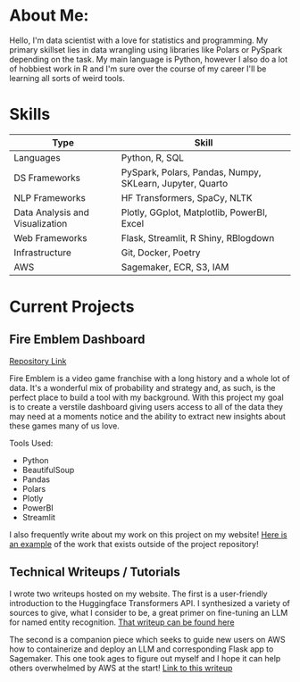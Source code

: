 # About Me:

Hello, I'm data scientist with a love for statistics and programming. My primary skillset lies in data wrangling using libraries like Polars or PySpark depending on the task. My main language is Python, however I also do a lot of hobbiest work in R and I'm sure over the course of my career I'll be learning all sorts of weird tools. 

# Skills

| Type                            | Skill                                               |
|---------------------------------|-----------------------------------------------------|
| Languages                       | Python, R, SQL                                      |
| DS Frameworks                   | PySpark, Polars, Pandas, Numpy, SKLearn, Jupyter, Quarto     |
| NLP Frameworks                  | HF Transformers, SpaCy, NLTK                        |
| Data Analysis and Visualization | Plotly, GGplot, Matplotlib, PowerBI, Excel          |
| Web Frameworks                  | Flask, Streamlit, R Shiny, RBlogdown                |
| Infrastructure                  | Git, Docker, Poetry                                 |
| AWS                             | Sagemaker, ECR, S3, IAM                             |

# Current Projects

## Fire Emblem Dashboard

[Repository Link](https://github.com/blamson/fire_emblem_app)

Fire Emblem is a video game franchise with a long history and a whole lot of data. It's a wonderful mix of probability and strategy and, as such, is the perfect place to build a tool with my background. With this project my goal is to create a verstile dashboard giving users access to all of the data they may need at a moments notice and the ability to extract new insights about these games many of us love.

Tools Used:
- Python
- BeautifulSoup
- Pandas
- Polars
- Plotly
- PowerBI
- Streamlit

I also frequently write about my work on this project on my website! [Here is an example](https://bradylamson.com/p/fire-emblem-project-semantic-model-architecting-and-dashboarding-in-powerbi/) of the work that exists outside of the project repository! 

## Technical Writeups / Tutorials

I wrote two writeups hosted on my website. The first is a user-friendly introduction to the Huggingface Transformers API. I synthesized a variety of sources to give, what I consider to be, a great primer on fine-tuning an LLM for named entity recognition. [That writeup can be found here](https://bradylamson.com/p/named-entity-recognition-a-transformers-tutorial/)

The second is a companion piece which seeks to guide new users on AWS how to containerize and deploy an LLM and corresponding Flask app to Sagemaker. This one took ages to figure out myself and I hope it can help others overwhelmed by AWS at the start! [Link to this writeup](https://bradylamson.com/p/tutorial-deploying-custom-inference-application-to-aws-sagemaker/)

